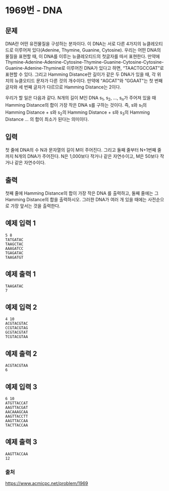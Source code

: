 # 1969번 - DNA   
## 문제   
DNA란 어떤 유전물질을 구성하는 분자이다. 이 DNA는 서로 다른 4가지의 뉴클레오티드로 이루어져 있다(Adenine, Thymine, Guanine, Cytosine). 우리는 어떤 DNA의 물질을 표현할 때, 이 DNA를 이루는 뉴클레오티드의 첫글자를 따서 표현한다. 만약에 Thymine-Adenine-Adenine-Cytosine-Thymine-Guanine-Cytosine-Cytosine-Guanine-Adenine-Thymine로 이루어진 DNA가 있다고 하면, “TAACTGCCGAT”로 표현할 수 있다. 그리고 Hamming Distance란 길이가 같은 두 DNA가 있을 때, 각 위치의 뉴클오티드 문자가 다른 것의 개수이다. 만약에 “AGCAT"와 ”GGAAT"는 첫 번째 글자와 세 번째 글자가 다르므로 Hamming Distance는 2이다.   
   
우리가 할 일은 다음과 같다. N개의 길이 M인 DNA s<sub>1</sub>, s<sub>2</sub>, ..., s<sub>n</sub>가 주어져 있을 때 Hamming Distance의 합이 가장 작은 DNA s를 구하는 것이다. 즉, s와 s<sub>1</sub>의 Hamming Distance + s와 s<sub>2</sub>의 Hamming Distance + s와 s<sub>3</sub>의 Hamming Distance ... 의 합이 최소가 된다는 의미이다.   
   
## 입력   
첫 줄에 DNA의 수 N과 문자열의 길이 M이 주어진다. 그리고 둘째 줄부터 N+1번째 줄까지 N개의 DNA가 주어진다. N은 1,000보다 작거나 같은 자연수이고, M은 50보다 작거나 같은 자연수이다.   
   
## 출력   
첫째 줄에 Hamming Distance의 합이 가장 작은 DNA 를 출력하고, 둘째 줄에는 그 Hamming Distance의 합을 출력하시오. 그러한 DNA가 여러 개 있을 때에는 사전순으로 가장 앞서는 것을 출력한다.   
   
## 예제 입력 1   
```   
5 8
TATGATAC
TAAGCTAC
AAAGATCC
TGAGATAC
TAAGATGT   
```   
## 예제 출력 1   
```   
TAAGATAC
7   
```   
## 예제 입력 2   
```   
4 10
ACGTACGTAC
CCGTACGTAG
GCGTACGTAT
TCGTACGTAA   
```   
## 예제 출력 2   
```   
ACGTACGTAA
6   
```   
## 예제 입력 3   
```   
6 10
ATGTTACCAT
AAGTTACGAT
AACAAAGCAA
AAGTTACCTT
AAGTTACCAA
TACTTACCAA   
```   
## 예제 출력 3   
```   
AAGTTACCAA
12   
```   

### 출처
https://www.acmicpc.net/problem/1969
